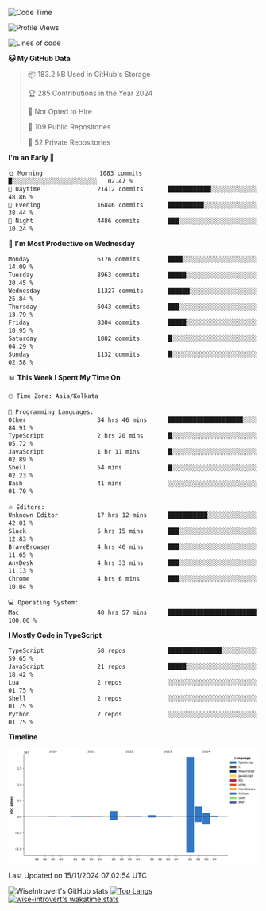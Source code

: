 <!--START_SECTION:waka-->
![Code Time](http://img.shields.io/badge/Code%20Time-1%2C843%20hrs%2018%20mins-blue)

![Profile Views](http://img.shields.io/badge/Profile%20Views-2-blue)

![Lines of code](https://img.shields.io/badge/From%20Hello%20World%20I%27ve%20Written-26.0%20million%20lines%20of%20code-blue)

**🐱 My GitHub Data** 

> 📦 183.2 kB Used in GitHub's Storage 
 > 
> 🏆 285 Contributions in the Year 2024
 > 
> 🚫 Not Opted to Hire
 > 
> 📜 109 Public Repositories 
 > 
> 🔑 52 Private Repositories 
 > 
**I'm an Early 🐤** 

```text
🌞 Morning                1083 commits        █░░░░░░░░░░░░░░░░░░░░░░░░   02.47 % 
🌆 Daytime                21412 commits       ████████████░░░░░░░░░░░░░   48.86 % 
🌃 Evening                16846 commits       ██████████░░░░░░░░░░░░░░░   38.44 % 
🌙 Night                  4486 commits        ███░░░░░░░░░░░░░░░░░░░░░░   10.24 % 
```
📅 **I'm Most Productive on Wednesday** 

```text
Monday                   6176 commits        ████░░░░░░░░░░░░░░░░░░░░░   14.09 % 
Tuesday                  8963 commits        █████░░░░░░░░░░░░░░░░░░░░   20.45 % 
Wednesday                11327 commits       ██████░░░░░░░░░░░░░░░░░░░   25.84 % 
Thursday                 6043 commits        ███░░░░░░░░░░░░░░░░░░░░░░   13.79 % 
Friday                   8304 commits        █████░░░░░░░░░░░░░░░░░░░░   18.95 % 
Saturday                 1882 commits        █░░░░░░░░░░░░░░░░░░░░░░░░   04.29 % 
Sunday                   1132 commits        █░░░░░░░░░░░░░░░░░░░░░░░░   02.58 % 
```


📊 **This Week I Spent My Time On** 

```text
🕑︎ Time Zone: Asia/Kolkata

💬 Programming Languages: 
Other                    34 hrs 46 mins      █████████████████████░░░░   84.91 % 
TypeScript               2 hrs 20 mins       █░░░░░░░░░░░░░░░░░░░░░░░░   05.72 % 
JavaScript               1 hr 11 mins        █░░░░░░░░░░░░░░░░░░░░░░░░   02.89 % 
Shell                    54 mins             █░░░░░░░░░░░░░░░░░░░░░░░░   02.23 % 
Bash                     41 mins             ░░░░░░░░░░░░░░░░░░░░░░░░░   01.70 % 

🔥 Editors: 
Unknown Editor           17 hrs 12 mins      ███████████░░░░░░░░░░░░░░   42.01 % 
Slack                    5 hrs 15 mins       ███░░░░░░░░░░░░░░░░░░░░░░   12.83 % 
BraveBrowser             4 hrs 46 mins       ███░░░░░░░░░░░░░░░░░░░░░░   11.65 % 
AnyDesk                  4 hrs 33 mins       ███░░░░░░░░░░░░░░░░░░░░░░   11.13 % 
Chrome                   4 hrs 6 mins        ███░░░░░░░░░░░░░░░░░░░░░░   10.04 % 

💻 Operating System: 
Mac                      40 hrs 57 mins      █████████████████████████   100.00 % 
```

**I Mostly Code in TypeScript** 

```text
TypeScript               68 repos            ███████████████░░░░░░░░░░   59.65 % 
JavaScript               21 repos            █████░░░░░░░░░░░░░░░░░░░░   18.42 % 
Lua                      2 repos             ░░░░░░░░░░░░░░░░░░░░░░░░░   01.75 % 
Shell                    2 repos             ░░░░░░░░░░░░░░░░░░░░░░░░░   01.75 % 
Python                   2 repos             ░░░░░░░░░░░░░░░░░░░░░░░░░   01.75 % 
```



**Timeline**

![Lines of Code chart](https://raw.githubusercontent.com/wise-introvert/wise-introvert/master/assets/bar_graph.png)


 Last Updated on 15/11/2024 07:02:54 UTC
<!--END_SECTION:waka-->

![WiseIntrovert's GitHub stats](https://github-readme-stats.vercel.app/api?username=wise-introvert&count_private=true&show_icons=true)
[![Top Langs](https://github-readme-stats.vercel.app/api/top-langs/?username=wise-introvert&langs_count=10)](https://github.com/anuraghazra/github-readme-stats)
[![wise-introvert's wakatime stats](https://github-readme-stats.vercel.app/api/wakatime?username=wiseintrovert)](https://github.com/anuraghazra/github-readme-stats)
